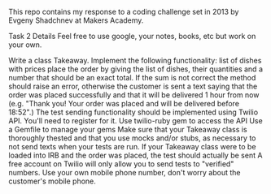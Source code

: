 This repo contains my response to a coding challenge set in 2013 by Evgeny Shadchnev at Makers Academy.

Task 2 Details
Feel free to use google, your notes, books, etc but work on your own.

Write a class Takeaway.
Implement the following functionality:
list of dishes with prices
place the order by giving the list of dishes, their quantities and a number that should be an exact total. If the sum is not correct the method should raise an error, otherwise the customer is sent a text saying that the order was placed successfully and that it will be delivered 1 hour from now (e.g. "Thank you! Your order was placed and will be delivered before 18:52".)
The test sending functionality should be implemented using Twilio API. You'll need to register for it.
Use twilio-ruby gem to access the API
Use a Gemfile to manage your gems
Make sure that your Takeaway class is thoroughly thested and that you use mocks and/or stubs, as necessary to not send texts when your tests are run.
If your Takeaway class were to be loaded into IRB and the order was placed, the test should actually be sent
A free account on Twilio will only allow you to send tests to "verified" numbers. Use your own mobile phone number, don't worry about the customer's mobile phone.